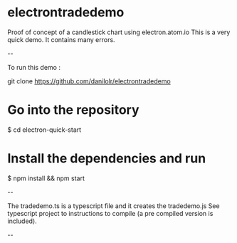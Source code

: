 # electrontradedemo
Proof of concept of a candlestick chart using electron.atom.io
This is a very quick demo. It contains many errors.

--

To run this demo :

git clone https://github.com/danilolr/electrontradedemo

# Go into the repository
$ cd electron-quick-start

# Install the dependencies and run
$ npm install && npm start

--

The tradedemo.ts is a typescript file and it creates the tradedemo.js
See typescript project to instructions to compile (a pre compiled version is included). 

--